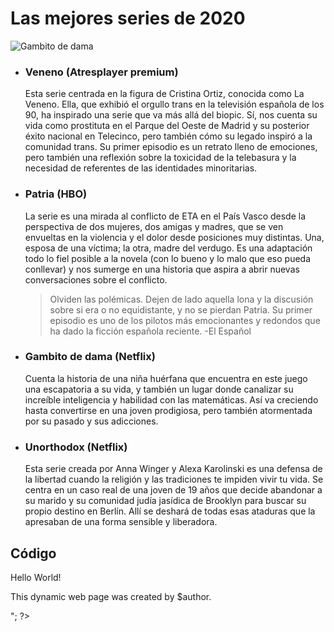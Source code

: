 # Las mejores series de 2020

![Gambito de dama](https://media.revistagq.com/photos/5fd9f5dbd12d1a24482297cb/master/pass/mejores-series-2020.jpg)

- ### Veneno (Atresplayer premium)

  Esta serie centrada en la figura de Cristina Ortiz, conocida como La Veneno. Ella, que exhibió el orgullo trans en la televisión española de los 90, ha inspirado una serie que va más allá del biopic. Sí, nos cuenta su vida como prostituta en el Parque del Oeste de Madrid y su posterior éxito nacional en Telecinco, pero también cómo su legado inspiró a la comunidad trans. Su primer episodio es un retrato lleno de emociones, pero también una reflexión sobre la toxicidad de la telebasura y la necesidad de referentes de las identidades minoritarias.

- ### Patria (HBO)

  La serie es una mirada al conflicto de ETA en el País Vasco desde la perspectiva de dos mujeres, dos amigas y madres, que se ven envueltas en la violencia y el dolor desde posiciones muy distintas. Una, esposa de una víctima; la otra, madre del verdugo. Es una adaptación todo lo fiel posible a la novela (con lo bueno y lo malo que eso pueda conllevar) y nos sumerge en una historia que aspira a abrir nuevas conversaciones sobre el conflicto.

  > Olviden las polémicas. Dejen de lado aquella lona y la discusión sobre si era o no equidistante, y no se pierdan Patria. Su primer episodio es uno de los pilotos más emocionantes y redondos que ha dado la ficción española reciente. -El Español

- ### Gambito de dama (Netflix)

  Cuenta la historia de una niña huérfana que encuentra en este juego una escapatoria a su vida, y también un lugar donde canalizar su increíble inteligencia y habilidad con las matemáticas. Así va creciendo hasta convertirse en una joven prodigiosa, pero también atormentada por su pasado y sus adicciones.

- ### Unorthodox (Netflix)
  Esta serie creada por Anna Winger y Alexa Karolinski es una defensa de la libertad cuando la religión y las tradiciones te impiden vivir tu vida. Se centra en un caso real de una joven de 19 años que decide abandonar a su marido y su comunidad judía jasídica de Brooklyn para buscar su propio destino en Berlín. Allí se deshará de todas esas ataduras que la apresaban de una forma sensible y liberadora.

## Código

  <?php
  $author = "John Doe";
  echo "<h1>Hello World!</h1> 
  <p>This dynamic web page was created by $author.</p>";
  ?>
